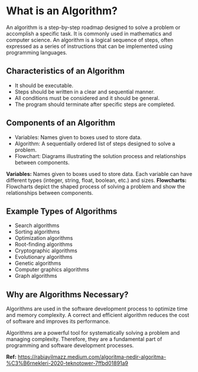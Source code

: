 # What is an Algorithm?

An algorithm is a step-by-step roadmap designed to solve a problem or accomplish a specific task. It is commonly used in mathematics and computer science. An algorithm is a logical sequence of steps, often expressed as a series of instructions that can be implemented using programming languages.

## Characteristics of an Algorithm

- It should be executable.
- Steps should be written in a clear and sequential manner.
- All conditions must be considered and it should be general.
- The program should terminate after specific steps are completed.

## Components of an Algorithm

- Variables: Names given to boxes used to store data.
- Algorithm: A sequentially ordered list of steps designed to solve a problem.
- Flowchart: Diagrams illustrating the solution process and relationships between components.

**Variables:** Names given to boxes used to store data. Each variable can have different types (integer, string, float, boolean, etc.) and sizes.
**Flowcharts:** Flowcharts depict the shaped process of solving a problem and show the relationships between components.

## Example Types of Algorithms

- Search algorithms
- Sorting algorithms
- Optimization algorithms
- Root-finding algorithms
- Cryptographic algorithms
- Evolutionary algorithms
- Genetic algorithms
- Computer graphics algorithms
- Graph algorithms

## Why are Algorithms Necessary?

Algorithms are used in the software development process to optimize time and memory complexity. A correct and efficient algorithm reduces the cost of software and improves its performance.

Algorithms are a powerful tool for systematically solving a problem and managing complexity. Therefore, they are a fundamental part of programming and software development processes.

**Ref:** https://rabiayilmazz.medium.com/algoritma-nedir-algoritma-%C3%B6rnekleri-2020-teknotower-7ffbd01891a9

